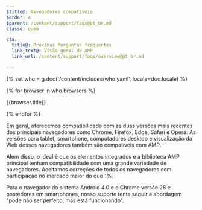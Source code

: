 ```yaml
---
$title@: Navegadores compatíveis
$order: 4
$parent: /content/support/faqs@pt_br.md
classe: quem

cta:
  title@: Próximas Perguntas frequentes
  link_text@: Visão geral de AMP
  link_url: /content/support/faqs/overview@pt_br.md

---
```

{% set who = g.doc('/content/includes/who.yaml', locale=doc.locale) %}

<div class="browser-container">
{% for browser in who.browsers %}
  <div class="browser">
    <amp-img width="75"
        height="75"
        layout="responsive"
        src="{{browser.img}}"></amp-img>
    <p class="browser-title">{{browser.title}}</p>
  </div>
{% endfor %}
</div>

Em geral, oferecemos compatibilidade com as duas versões mais recentes dos principais navegadores como Chrome, Firefox, Edge, Safari e Opera. As versões para tablet, smartphone, computadores desktop e visualização da Web desses navegadores também são compatíveis com AMP.

Além disso, o ideal é que os elementos integrados e a biblioteca AMP principal tenham compatibilidade com uma grande variedade de navegadores. Aceitamos correções de todos os navegadores com participação no mercado maior do que 1%.

Para o navegador do sistema Android 4.0 e o Chrome versão 28 e posteriores em smartphones, nosso suporte tenta seguir a abordagem "pode não ser perfeito, mas está funcionando".
